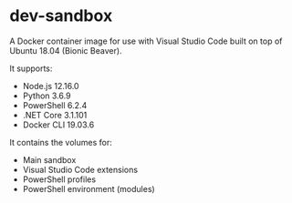 # dev-sandbox

A Docker container image for use with Visual Studio Code built on top of Ubuntu 18.04 (Bionic Beaver).

It supports:

* Node.js 12.16.0
* Python 3.6.9
* PowerShell 6.2.4
* .NET Core 3.1.101
* Docker CLI 19.03.6

It contains the volumes for:

* Main sandbox
* Visual Studio Code extensions
* PowerShell profiles
* PowerShell environment (modules)
